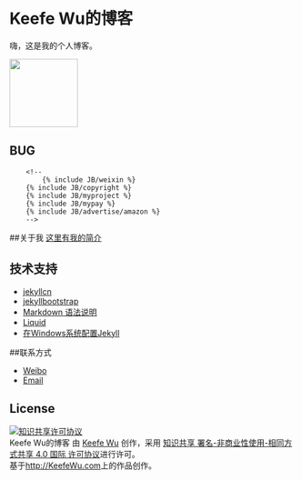 # Keefe Wu的博客
嗨，这是我的个人博客。

<img src="" width="120">

## BUG
		<!--
            {% include JB/weixin %}
        {% include JB/copyright %}
		{% include JB/myproject %}
		{% include JB/mypay %}
		{% include JB/advertise/amazon %}
		-->


##关于我
[这里有我的简介](http://wuqifu.cn/about.html)

## 技术支持
- [jekyllcn](http://jekyllcn.com/)
- [jekyllbootstrap](http://jekyllbootstrap.com)
- [Markdown 语法说明](http://wowubuntu.com/markdown/)
- [Liquid](https://github.com/Shopify/liquid/wiki/Liquid-for-Designers)
- [在Windows系统配置Jekyll](http://KeefeWu.com/jekyll/2011/12/30/run-jekyll-on-window)

##联系方式
- [Weibo](http://weibo.com/dennycn "KeefeWu's Weibo")
- [Email](http://wu_qifu@126.com "KeefeWu's Email")

## License
<a rel="license" href="http://creativecommons.org/licenses/by-nc-sa/4.0/"><img alt="知识共享许可协议" style="border-width:0" src="http://i.creativecommons.org/l/by-nc-sa/4.0/88x31.png" /></a><br /><span xmlns:dct="http://purl.org/dc/terms/" href="http://purl.org/dc/dcmitype/Text" property="dct:title" rel="dct:type">Keefe Wu的博客</span> 由 <a xmlns:cc="http://creativecommons.org/ns#" href="http://KeefeWu.com" property="cc:attributionName" rel="cc:attributionURL">Keefe Wu</a> 创作，采用 <a rel="license" href="http://creativecommons.org/licenses/by-nc-sa/4.0/">知识共享 署名-非商业性使用-相同方式共享 4.0 国际 许可协议</a>进行许可。<br />基于<a xmlns:dct="http://purl.org/dc/terms/" href="http://KeefeWu.com" rel="dct:source">http://KeefeWu.com</a>上的作品创作。
